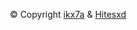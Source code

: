 <div align="center">

© Copyright [ikx7a](https://github.com/ikx7a) & [Hitesxd](https://github.com/Hiteshxd)
